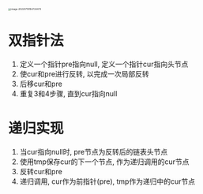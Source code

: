 <img src="https://cdn.jsdelivr.net/gh/qubaolai/picture@main/202207191547030.png" alt="image-20220719154724473" style="zoom:33%;" />

# 双指针法

1. 定义一个指针pre指向null, 定义一个指针cur指向头节点
2. 使cur和pre进行反转, 以完成一次局部反转
3. 后移cur和pre
4. 重复3和4步骤, 直到cur指向null

# 递归实现

1. 当cur指向null时, pre节点为反转后的链表头节点
2. 使用tmp保存cur的下一个节点, 作为递归调用的cur节点
3. 反转cur和pre
4. 递归调用, cur作为前指针(pre), tmp作为递归中的cur节点